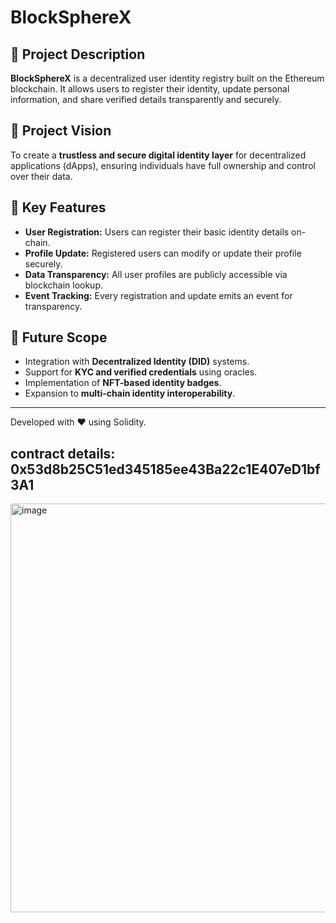 # BlockSphereX

## 📌 Project Description
**BlockSphereX** is a decentralized user identity registry built on the Ethereum blockchain. It allows users to register their identity, update personal information, and share verified details transparently and securely.

## 🚀 Project Vision
To create a **trustless and secure digital identity layer** for decentralized applications (dApps), ensuring individuals have full ownership and control over their data.

## 🌟 Key Features
- **User Registration:** Users can register their basic identity details on-chain.
- **Profile Update:** Registered users can modify or update their profile securely.
- **Data Transparency:** All user profiles are publicly accessible via blockchain lookup.
- **Event Tracking:** Every registration and update emits an event for transparency.

## 🔮 Future Scope
- Integration with **Decentralized Identity (DID)** systems.
- Support for **KYC and verified credentials** using oracles.
- Implementation of **NFT-based identity badges**.
- Expansion to **multi-chain identity interoperability**.

---
Developed with ❤️ using Solidity.

## contract details: 0x53d8b25C51ed345185ee43Ba22c1E407eD1bf3A1

<img width="1388" height="654" alt="image" src="https://github.com/user-attachments/assets/7f08cd53-0e4b-4d77-83b2-d2c7d266a949" />
